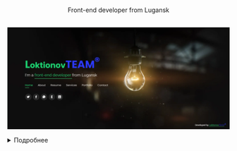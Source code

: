 <h1 align="center" style="font-weight:bold">
	</br>
	<!-- <img src="./screen/screen-logo.png" alt="LoktionovTEAM" align="center" /> -->
</h1>

<p align="center">Front-end developer from Lugansk</p>

<br>

<img style="margin-bottom: 1rem" src="./screen/screen-website.webp" alt="LoktionovTEAM" align="center" />

<details>
	<summary> Подробнее </summary>
	<br>
	<b>
		<a href="https://loktionovteam.github.io/LoktionovTEAM/">
			<p align="center">**СМОТРЕТЬ**</p>
		</a>
	</b>
</details>
